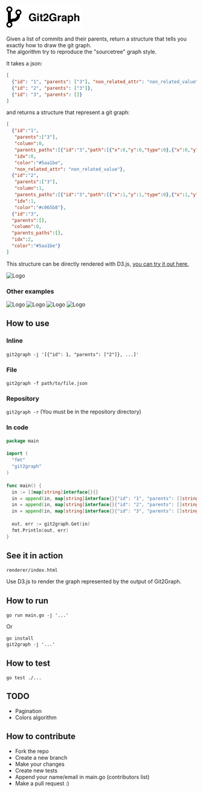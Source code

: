 ![Logo](img/logo.png)

Given a list of commits and their parents, return a structure that tells you exactly how to draw the git graph.  
The algorithm try to reproduce the "sourcetree" graph style.

It takes a json:

```json
[
  {"id": "1", "parents": ["3"], "non_related_attr": "non_related_value"},
  {"id": "2", "parents": ["3"]},
  {"id": "3", "parents": []}
]
```

and returns a structure that represent a git graph:

```json
[
  {"id":"1",
   "parents":["3"],
   "column":0,
   "parents_paths":[{"id":"3","path":[{"x":0,"y":0,"type":0},{"x":0,"y":2,"type":0}],"color":"#5aa1be"}],
   "idx":0,
   "color":"#5aa1be",
   "non_related_attr": "non_related_value"},
  {"id":"2",
   "parents":["3"],
   "column":1,
   "parents_paths":[{"id":"3","path":[{"x":1,"y":1,"type":0},{"x":1,"y":2,"type":1},{"x":0,"y":2,"type":0}],"color":"#c065b8"}],
   "idx":1,
   "color":"#c065b8"},
  {"id":"3",
  "parents":[],
  "column":0,
  "parents_paths":[],
  "idx":2,
  "color":"#5aa1be"}
]
```

This structure can be directly rendered with D3.js, [you can try it out here.](http://alaingilbert.github.io/git2graph/)

![Logo](img/img1.png)

### Other examples

![Logo](img/img2.png)
![Logo](img/img5.png)
![Logo](img/img3.png)
![Logo](img/img4.png)

## How to use

### Inline

`git2graph -j '[{"id": 1, "parents": ["2"]}, ...]'`

### File

`git2graph -f path/to/file.json`

### Repository

`git2graph -r` (You must be in the repository directory)

### In code

```go
package main

import (
  "fmt"
  "git2graph"
)

func main() {
  in := []map[string]interface{}{}
  in = append(in, map[string]interface{}{"id": "1", "parents": []string{"3"}})
  in = append(in, map[string]interface{}{"id": "2", "parents": []string{"3"}})
  in = append(in, map[string]interface{}{"id": "3", "parents": []string{}})
  
  out, err := git2graph.Get(in)
  fmt.Println(out, err)
}
```

## See it in action

```
renderer/index.html
```

Use D3.js to render the graph represented by the output of Git2Graph.

## How to run

```
go run main.go -j '...'
```

Or

```
go install
git2graph -j '...'
```

## How to test
```
go test ./...
```

## TODO

- Pagination
- Colors algorithm

## How to contribute

- Fork the repo
- Create a new branch
- Make your changes
- Create new tests
- Append your name/email in main.go (contributors list)
- Make a pull request :)
